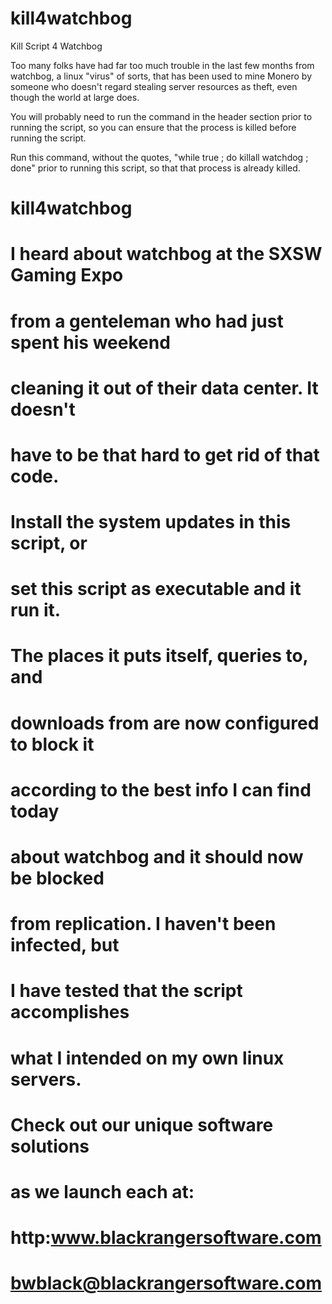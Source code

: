 # kill4watchbog
Kill Script 4 Watchbog

Too many folks have had far too much trouble in the last few months from watchbog, a linux "virus" of sorts, that has been used to mine Monero by someone who doesn't regard stealing server resources as theft, even though the world at large does.

You will probably need to run the command in the header section prior to running the script, so you can ensure that the process is killed before running the script.

Run this command, without the quotes, "while true ; do killall watchdog ; done" prior to running this script, so that that process is already killed.

# kill4watchbog
#
# I heard about watchbog at the SXSW Gaming Expo
# from a genteleman who had just spent his weekend
# cleaning it out of their data center. It doesn't
# have to be that hard to get rid of that code.
# Install the system updates in this script, or
# set this script as executable and it run it.
#
# The places it puts itself, queries to, and
# downloads from are now configured to block it
# according to the best info I can find today
# about watchbog and it should now be blocked
# from replication. I haven't been infected, but
# I have tested that the script accomplishes
# what I intended on my own linux servers.
# Check out our unique software solutions
# as we launch each at:
# http:www.blackrangersoftware.com
# bwblack@blackrangersoftware.com
